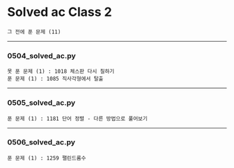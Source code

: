 # Solved ac Class 2

```
그 전에 푼 문제 (11)
```



---

### 0504_solved_ac.py 

```
못 푼 문제 (1) : 1018 체스판 다시 칠하기
푼 문제 (1) : 1085 직사각형에서 탈출
```



---

### 0505_solved_ac.py 

```
푼 문제 (1) : 1181 단어 정렬 - 다른 방법으로 풀어보기
```



---

### 0506_solved_ac.py 

```
푼 문제 (1) : 1259 팰린드롬수
```

